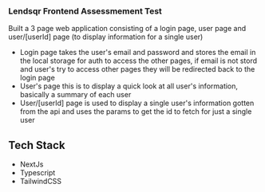 ### Lendsqr Frontend Assessmement Test 

Built a 3 page web application consisting of a login page, user page and user/[userId] page (to display information for a single user)
 
- Login page takes the user's email and password and stores the email in the local storage for auth to access the other pages, if email is not stord and user's try to access other pages they will be redirected back to the login page
- User's page this is to display a quick look at all user's information, basically a summary of each user
- User/[userId] page is used to display a single user's information gotten from the api and uses the params to get the id to fetch for just a single user

## Tech Stack
- NextJs
- Typescript
- TailwindCSS
